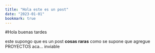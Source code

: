 ```yaml
---
title: "Hola este es un post"
date: "2023-01-01"
bookmark: true
---
```


#Hola buenas tardes

este supongo que es un post **cosas raras** como se supone que agregue PROYECTOS aca... inviable
